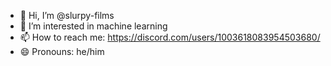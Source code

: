 - 👋 Hi, I’m @slurpy-films
- 👀 I’m interested in machine learning
- 📫 How to reach me: https://discord.com/users/1003618083954503680/
- 😄 Pronouns: he/him

<!---
slurpy-films/slurpy-films is a ✨ special ✨ repository because its `README.md` (this file) appears on your GitHub profile.
You can click the Preview link to take a look at your changes.
--->
